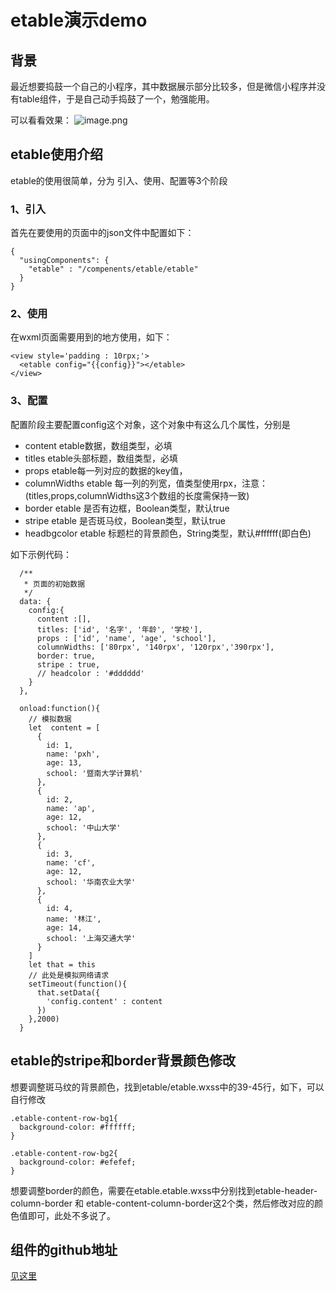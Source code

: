 # etable演示demo

## 背景
最近想要捣鼓一个自己的小程序，其中数据展示部分比较多，但是微信小程序并没有table组件，于是自己动手捣鼓了一个，勉强能用。

可以看看效果：
![image.png](https://upload-images.jianshu.io/upload_images/9340937-10afd98158b22584.png?imageMogr2/auto-orient/strip%7CimageView2/2/w/1240)


## etable使用介绍

etable的使用很简单，分为 引入、使用、配置等3个阶段

### 1、引入
首先在要使用的页面中的json文件中配置如下：
```
{
  "usingComponents": {
    "etable" : "/compenents/etable/etable"
  }
}
```

### 2、使用
在wxml页面需要用到的地方使用，如下：
```
<view style='padding : 10rpx;'>
  <etable config="{{config}}"></etable>
</view>
```

### 3、配置
配置阶段主要配置config这个对象，这个对象中有这么几个属性，分别是

+ content  etable数据，数组类型，必填
+ titles   etable头部标题，数组类型，必填
+ props    etable每一列对应的数据的key值，
+ columnWidths  etable 每一列的列宽，值类型使用rpx，注意：(titles,props,columnWidths这3个数组的长度需保持一致)
+ border   etable 是否有边框，Boolean类型，默认true
+ stripe   etable 是否斑马纹，Boolean类型，默认true
+ headbgcolor  etable 标题栏的背景颜色，String类型，默认#ffffff(即白色)

如下示例代码：
```
  /**
   * 页面的初始数据
   */
  data: {
    config:{
      content :[],
      titles: ['id', '名字', '年龄', '学校'],
      props : ['id', 'name', 'age', 'school'],
      columnWidths: ['80rpx', '140rpx', '120rpx','390rpx'],
      border: true,
      stripe : true,
      // headcolor : '#dddddd'
    }
  },

  onload:function(){
    // 模拟数据
    let  content = [
      {
        id: 1,
        name: 'pxh',
        age: 13,
        school: '暨南大学计算机'
      },
      {
        id: 2,
        name: 'ap',
        age: 12,
        school: '中山大学'
      },
      {
        id: 3,
        name: 'cf',
        age: 12,
        school: '华南农业大学'
      },
      {
        id: 4,
        name: '林江',
        age: 14,
        school: '上海交通大学'
      }
    ]
    let that = this
    // 此处是模拟网络请求
    setTimeout(function(){
      that.setData({
        'config.content' : content
      })
    },2000)
  }
```

## etable的stripe和border背景颜色修改
想要调整斑马纹的背景颜色，找到etable/etable.wxss中的39-45行，如下，可以自行修改
```
.etable-content-row-bg1{
  background-color: #ffffff;
}

.etable-content-row-bg2{
  background-color: #efefef;
}
```

想要调整border的颜色，需要在etable.etable.wxss中分别找到etable-header-column-border 和 etable-content-column-border这2个类，然后修改对应的颜色值即可，此处不多说了。

## 组件的github地址
[见这里](https://github.com/middleHallo/etable_demo)
